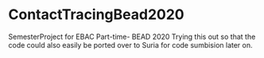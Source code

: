# ContactTracingBead2020
SemesterProject for EBAC Part-time- BEAD 2020
Trying this out so that the code could also easily be ported over to Suria for code sumbision later on. 

